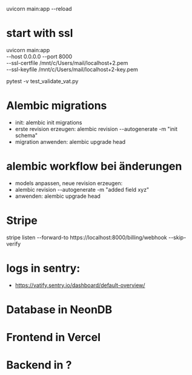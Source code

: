 uvicorn main:app --reload

# start with ssl
uvicorn main:app \
  --host 0.0.0.0 --port 8000 \
  --ssl-certfile /mnt/c/Users/mail/localhost+2.pem \
  --ssl-keyfile  /mnt/c/Users/mail/localhost+2-key.pem


pytest -v test_validate_vat.py

# Alembic migrations

- init: alembic init migrations
- erste revision erzeugen: alembic revision --autogenerate -m "init schema"
- migration anwenden: alembic upgrade head

# alembic workflow bei änderungen
- models anpassen, neue revision erzeugen:
- alembic revision --autogenerate -m "added field xyz"
- anwenden: alembic upgrade head


# Stripe
stripe listen --forward-to https://localhost:8000/billing/webhook --skip-verify

# logs in sentry:
- https://vatify.sentry.io/dashboard/default-overview/

# Database in NeonDB

# Frontend in Vercel

# Backend in ?